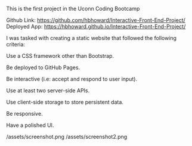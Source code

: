 
This is the first project in the Uconn Coding Bootcamp

Github Link: https://github.com/hbhoward/Interactive-Front-End-Project/
Deployed App: https://hbhoward.github.io/Interactive-Front-End-Project/

I was tasked with creating a static website that followed the following criteria:

Use a CSS framework other than Bootstrap.

Be deployed to GitHub Pages.

Be interactive (i.e: accept and respond to user input).

Use at least two server-side APIs.

Use client-side storage to store persistent data.

Be responsive.

Have a polished UI.


/assets/screenshot.png
/assets/screenshot2.png
